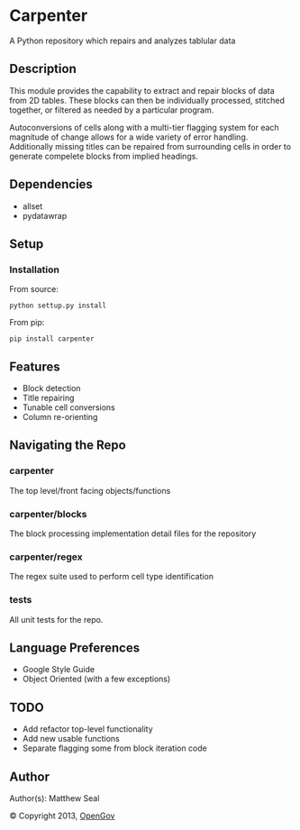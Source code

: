 # Carpenter
A Python repository which repairs and analyzes tablular data

## Description
This module provides the capability to extract and repair blocks of
data from 2D tables. These blocks can then be individually processed,
stitched together, or filtered as needed by a particular program.

Autoconversions of cells along with a multi-tier flagging system for
each magnitude of change allows for a wide variety of error handling.
Additionally missing titles can be repaired from surrounding cells in
order to generate compelete blocks from implied headings.

## Dependencies
* allset
* pydatawrap

## Setup
### Installation
From source:

    python settup.py install

From pip:

    pip install carpenter

## Features
* Block detection
* Title repairing
* Tunable cell conversions
* Column re-orienting

## Navigating the Repo
### carpenter
The top level/front facing objects/functions

### carpenter/blocks
The block processing implementation detail files for the repository

### carpenter/regex
The regex suite used to perform cell type identification

### tests
All unit tests for the repo.  

## Language Preferences
* Google Style Guide
* Object Oriented (with a few exceptions)

## TODO
* Add refactor top-level functionality
* Add new usable functions
* Separate flagging some from block iteration code

## Author
Author(s): Matthew Seal

&copy; Copyright 2013, [OpenGov](http://opengov.com)
